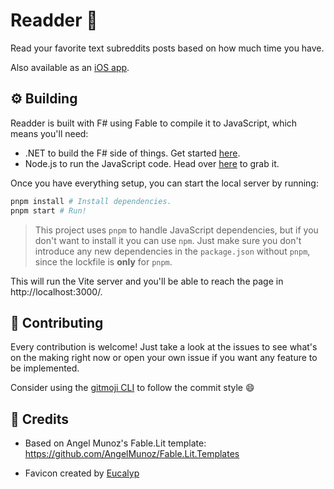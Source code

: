 # Readder 📖

Read your favorite text subreddits posts based on how much time you have.

Also available as an [iOS app](https://github.com/sleepyfran/readder-ios).

## ⚙️ Building

Readder is built with F# using Fable to compile it to JavaScript, which means you'll need:

- .NET to build the F# side of things. Get started [here](https://dotnet.microsoft.com/en-us/).
- Node.js to run the JavaScript code. Head over [here](https://nodejs.org/en/) to grab it.

Once you have everything setup, you can start the local server by running:

```bash
pnpm install # Install dependencies.
pnpm start # Run!
```

> This project uses `pnpm` to handle JavaScript dependencies, but if you don't want to install it you can use `npm`. Just make sure you don't introduce any new dependencies in the `package.json` without `pnpm`, since the lockfile is **only** for `pnpm`.

This will run the Vite server and you'll be able to reach the page in http://localhost:3000/.

## ️🎉 Contributing

Every contribution is welcome! Just take a look at the issues to see what's on the making right now or open your own issue if you want any feature to be implemented.

Consider using the [gitmoji CLI](https://github.com/carloscuesta/gitmoji-cli) to follow the commit style 😄

## 💬 Credits

- Based on Angel Munoz's Fable.Lit template: https://github.com/AngelMunoz/Fable.Lit.Templates

- Favicon created by [Eucalyp](https://www.flaticon.com/authors/eucalyp)
